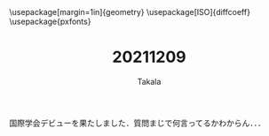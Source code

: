 ﻿---
title: 20211209
yesterday: 20211208
tomorrow: 20211210
days: 713
author: Takala
header-includes:
  - \usepackage[margin=1in]{geometry}
  - \usepackage[ISO]{diffcoeff}
  - \usepackage{pxfonts}
---



国際学会デビューを果たしました．質問まじで何言ってるかわからん．．．

